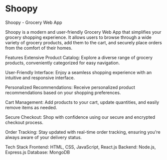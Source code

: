 # Shoopy
Shoopy - Grocery Web App

Shoopy is a modern and user-friendly Grocery Web App that simplifies your grocery shopping experience. It allows users to browse through a wide variety of grocery products, add them to the cart, and securely place orders from the comfort of their homes.

Features
Extensive Product Catalog: Explore a diverse range of grocery products, conveniently categorized for easy navigation.

User-Friendly Interface: Enjoy a seamless shopping experience with an intuitive and responsive interface.

Personalized Recommendations: Receive personalized product recommendations based on your shopping preferences.

Cart Management: Add products to your cart, update quantities, and easily remove items as needed.

Secure Checkout: Shop with confidence using our secure and encrypted checkout process.

Order Tracking: Stay updated with real-time order tracking, ensuring you're always aware of your delivery status.

Tech Stack
Frontend: HTML, CSS, JavaScript, React.js
Backend: Node.js, Express.js
Database: MongoDB
